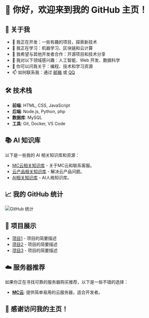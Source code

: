 # 👋 你好，欢迎来到我的 GitHub 主页！

## 🌟 关于我
- 🔭 我正在开发：一些有趣的项目，探索新技术
- 🌱 我正在学习：机器学习、区块链和云计算
- 👯 我希望与其他开发者合作：开源项目和技术分享
- 🤔 我对以下领域感兴趣：人工智能、Web 开发、数据科学
- 💬 你可以问我关于：编程、技术和学习资源
- 📫 如何联系我：通过 [邮箱](mailto:admin@mcyunidc.com) 或 [QQ](http://wpa.qq.com/msgrd?v=3&uin=1317957427&site=qq&menu=yes)

## 🛠️ 技术栈
- **前端**: HTML, CSS, JavaScript
- **后端**: Node.js, Python, php
- **数据库**: MySQL
- **工具**: Git, Docker, VS Code

## 📚 AI 知识库
以下是一些我的 AI 相关知识库和资源：
- [MC云相关知识库](https://github.com/MCYUNIDC/mccloud/) - 关于MC云和联系客服。
- [云产品相关知识库](https://github.com/MCYUNIDC/cart/) - 解决云产品问题。
- [AI相关知识库](https://github.com/MCYUNIDC/ai/) - AI人格知识库。

## 📈 我的 GitHub 统计
![GitHub 统计](https://github-readme-stats.vercel.app/api?username=MCYUNIDC&show_icons=true&theme=radical)

## 📂 项目展示
- [项目1](https://github.com/你的用户名/项目1) - 项目的简要描述
- [项目2](https://github.com/你的用户名/项目2) - 项目的简要描述
- [项目3](https://github.com/你的用户名/项目3) - 项目的简要描述

## ☁️ 服务器推荐
如果你正在寻找可靠的服务器购买推荐，以下是一些不错的选择：
- **[MC云](https://idc.stay33.cn)**: 提供简单易用的云服务器，适合开发者。

## 🎉 感谢访问我的主页！